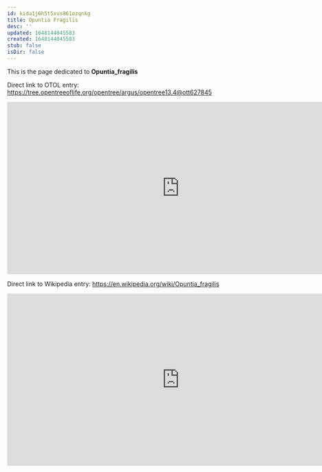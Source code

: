```yaml
---
id: kida1j6h5t5xvs861ozqnkg
title: Opuntia Fragilis
desc: ''
updated: 1648144045583
created: 1648144045583
stub: false
isDir: false
---
```

This is the page dedicated to **Opuntia_fragilis**


Direct link to OTOL entry: https://tree.opentreeoflife.org/opentree/argus/opentree13.4@ott627845



<html>
    <body>
    <iframe src="https://tree.opentreeoflife.org/opentree/argus/opentree13.4@ott627845"
    width="800" height="400" frameborder="0" allowfullscreen> </iframe>
    </body>
</html>
    


Direct link to Wikipedia entry: https://en.wikipedia.org/wiki/Opuntia_fragilis



<html>
    <body>
    <iframe src="https://en.wikipedia.org/wiki/Opuntia_fragilis"
    width="800" height="400" frameborder="0" allowfullscreen> </iframe>
    </body>
</html>
    
